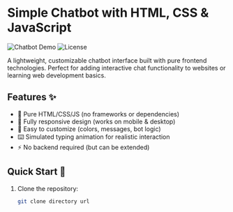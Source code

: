 # Simple Chatbot with HTML, CSS & JavaScript

![Chatbot Demo](https://img.shields.io/badge/demo-click%20here-blue) 
![License](https://img.shields.io/badge/license-MIT-green)

A lightweight, customizable chatbot interface built with pure frontend technologies. Perfect for adding interactive chat functionality to websites or learning web development basics.

## Features ✨

- 💬 Pure HTML/CSS/JS (no frameworks or dependencies)
- 📱 Fully responsive design (works on mobile & desktop)
- 🎨 Easy to customize (colors, messages, bot logic)
- ⌨️ Simulated typing animation for realistic interaction
- ⚡ No backend required (but can be extended)

## Quick Start 🚀

1. Clone the repository:
   ```bash
   git clone directory url